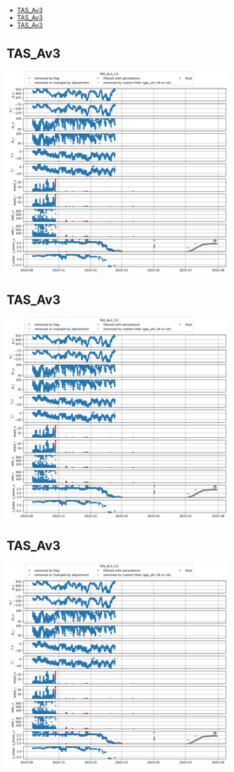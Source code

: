 * [TAS_Av3](#s1)
* [TAS_Av3](#s2)
* [TAS_Av3](#s3)
# <a id='s1' />TAS_Av3
![](../figures/flags/TAS_Av3_0.png)
 
# <a id='s2' />TAS_Av3
![](../figures/flags/TAS_Av3_0.png)
 
# <a id='s3' />TAS_Av3
![](../figures/flags/TAS_Av3_0.png)
 
